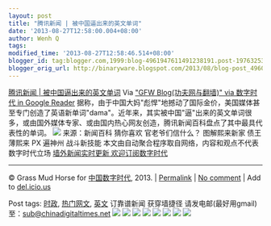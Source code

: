 ```yaml
---
layout: post
title: "腾讯新闻 | 被中国逼出来的英文单词"
date: '2013-08-27T12:58:00.004+08:00'
author: Wenh Q
tags:
modified_time: '2013-08-27T12:58:46.514+08:00'
blogger_id: tag:blogger.com,1999:blog-4961947611491238191.post-1976325382531663144
blogger_orig_url: http://binaryware.blogspot.com/2013/08/blog-post_4960.html
---
```

[
腾讯新闻 |
被中国逼出来的英文单词](http://feedproxy.google.com/~r/chinagfwblog/~3/8vd_yiajZvQ/)
Via ["GFW Blog(功夫网与翻墙)" via 数字时代 in Google
Reader](https://www.blogger.com/blogger.g?blogID=4961947611491238191)
据称，由于中国大妈"彪悍"地撼动了国际金价，美国媒体甚至专门创造了英语新单词"dama"。近年来，其实被中国"逼"出来的英文单词很多，或由国外媒体专家、或由国内热心网友创造，腾讯新闻百科盘点了其中最具代表性的单词。
![](https://qiwen.lu/wp-content/uploads/2013/08/english-1.jpg)
来源：新闻百科
猜你喜欢 官老爷们信什么？ 图解熙来新家 债王薄熙来 PX 遍神州 战斗新技能
本文由自动聚合程序取自网络，内容和观点不代表数字时代立场
[墙外新闻实时更新 欢迎订阅数字时代](http://eepurl.com/mstlf)

* * * * *

© Grass Mud Horse for
[中国数字时代](http://chinadigitaltimes.net/chinese), 2013. |
[Permalink](http://chinadigitaltimes.net/chinese/2013/08/%E8%85%BE%E8%AE%AF%E6%96%B0%E9%97%BB-%E8%A2%AB%E4%B8%AD%E5%9B%BD%E9%80%BC%E5%87%BA%E6%9D%A5%E7%9A%84%E8%8B%B1%E6%96%87%E5%8D%95%E8%AF%8D/)
| [No
comment](http://chinadigitaltimes.net/chinese/2013/08/%E8%85%BE%E8%AE%AF%E6%96%B0%E9%97%BB-%E8%A2%AB%E4%B8%AD%E5%9B%BD%E9%80%BC%E5%87%BA%E6%9D%A5%E7%9A%84%E8%8B%B1%E6%96%87%E5%8D%95%E8%AF%8D/#comments)
| Add to
[del.icio.us](http://del.icio.us/post?url=http://chinadigitaltimes.net/chinese/2013/08/%E8%85%BE%E8%AE%AF%E6%96%B0%E9%97%BB-%E8%A2%AB%E4%B8%AD%E5%9B%BD%E9%80%BC%E5%87%BA%E6%9D%A5%E7%9A%84%E8%8B%B1%E6%96%87%E5%8D%95%E8%AF%8D/&title=%E8%85%BE%E8%AE%AF%E6%96%B0%E9%97%BB%20%7C%20%E8%A2%AB%E4%B8%AD%E5%9B%BD%E9%80%BC%E5%87%BA%E6%9D%A5%E7%9A%84%E8%8B%B1%E6%96%87%E5%8D%95%E8%AF%8D)

 Post tags:
[时政](http://chinadigitaltimes.net/chinese/tag/%E6%97%B6%E6%94%BF/?category=10466),
[热门网文](http://chinadigitaltimes.net/chinese/tag/%E7%83%AD%E9%97%A8%E7%BD%91%E6%96%87/?category=10466),
[英文](http://chinadigitaltimes.net/chinese/tag/%E8%8B%B1%E6%96%87/?category=10466)
 订靠谱新闻 获穿墙捷径
请发电邮(最好用gmail)至：sub@chinadigitaltimes.net
[![](http://feeds.feedburner.com/~ff/chinagfwblog?d=yIl2AUoC8zA)](http://feeds.feedburner.com/~ff/chinagfwblog?a=8vd_yiajZvQ:KDrgVnfIKDY:yIl2AUoC8zA)
[![](http://feeds.feedburner.com/~ff/chinagfwblog?i=8vd_yiajZvQ:KDrgVnfIKDY:-BTjWOF_DHI)](http://feeds.feedburner.com/~ff/chinagfwblog?a=8vd_yiajZvQ:KDrgVnfIKDY:-BTjWOF_DHI)
[![](http://feeds.feedburner.com/~ff/chinagfwblog?i=8vd_yiajZvQ:KDrgVnfIKDY:F7zBnMyn0Lo)](http://feeds.feedburner.com/~ff/chinagfwblog?a=8vd_yiajZvQ:KDrgVnfIKDY:F7zBnMyn0Lo)
[![](http://feeds.feedburner.com/~ff/chinagfwblog?i=8vd_yiajZvQ:KDrgVnfIKDY:V_sGLiPBpWU)](http://feeds.feedburner.com/~ff/chinagfwblog?a=8vd_yiajZvQ:KDrgVnfIKDY:V_sGLiPBpWU)
[![](http://feeds.feedburner.com/~ff/chinagfwblog?d=qj6IDK7rITs)](http://feeds.feedburner.com/~ff/chinagfwblog?a=8vd_yiajZvQ:KDrgVnfIKDY:qj6IDK7rITs)
[![](http://feeds.feedburner.com/~ff/chinagfwblog?d=l6gmwiTKsz0)](http://feeds.f%20%20%20eedburner.com/~ff/chinagfwblog?a=8vd_yiajZvQ:KDrgVnfIKDY:l6gmwiTKsz0)
[![](http://feeds.feedburner.com/~ff/chinagfwblog?i=8vd_yiajZvQ:KDrgVnfIKDY:gIN9vFwOqvQ)](http://feeds.feedburner.com/~ff/chinagfwblog?a=8vd_yiajZvQ:KDrgVnfIKDY:gIN9vFwOqvQ)
[![](http://feeds.feedburner.com/~ff/chinagfwblog?d=TzevzKxY174)](http://feeds.feedburner.com/~ff/chinagfwblog?a=8vd_yiajZvQ:KDrgVnfIKDY:TzevzKxY174)
